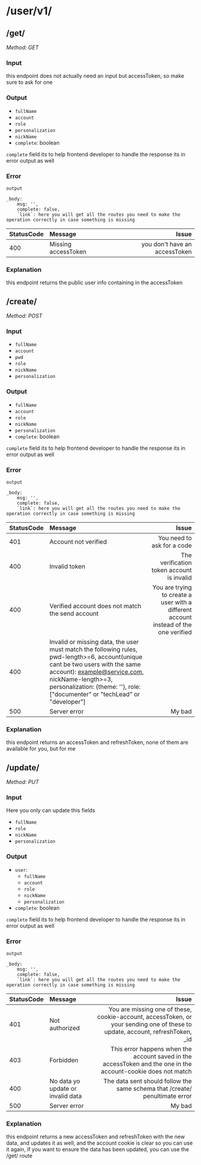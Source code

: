 # /user/v1/

## /get/ 
_Method: GET_
### Input
this endpoint does not actually need an input but accessToken, so make sure to ask for one

### Output
- `fullName`
- `account`
- `role`
- `personalization`
- `nickName`
- `complete`: boolean

`complete` field its to help frontend developer to handle the response its in error output as well

### Error
`output`

    _body: 
        msg: '',
        complete: false,
        `link`: here you will get all the routes you need to make the operation correctly in case something is missing
|StatusCode|Message|Issue|
|:-----------|:-----------|-----------:|
|400|Missing accessToken|you don't have an accessToken|

### Explanation
this endpoint returns the public user info containing in the accessToken


## /create/ 
_Method: POST_
### Input
- `fullName`
- `account`
- `pwd`
- `role`
- `nickName`
- `personalization`

### Output
- `fullName`
- `account`
- `role`
- `nickName`
- `personalization`
- `complete`: boolean

`complete` field its to help frontend developer to handle the response its in error output as well

### Error
`output`

    _body: 
        msg: '',
        complete: false,
        `link`: here you will get all the routes you need to make the operation correctly in case something is missing

|StatusCode|Message|Issue|
|:-----------|:-----------|-----------:|
|401|Account not verified|You need to ask for a code|
|400|Invalid token|The verification token account is invalid|
|400|Verified account does not match the send account|You are trying to create a user with a different account instead of the one verified|
|400|Invalid or missing data, the user must match the following rules, pwd-length>=6, account(unique cant be two users with the same account): example@service.com, nickName-length>=3, personalization: {theme: \'\'}, role: ["documenter" or "techLead" or "developer"]||
|500|Server error|My bad|

### Explanation
this endpoint returns an accessToken and refreshToken, none of them are available for you, but for me


## /update/ 
_Method: PUT_
### Input
Here you only can update this fields
- `fullName`
- `role`
- `nickName`
- `personalization`

### Output
- `user`:
  - `fullName`
  - `account`
  - `role`
  - `nickName`
  - `personalization`
- `complete`: boolean

`complete` field its to help frontend developer to handle the response its in error output as well

### Error
`output`

    _body: 
        msg: '',
        complete: false,
        `link`: here you will get all the routes you need to make the operation correctly in case something is missing

|StatusCode|Message|Issue|
|:-----------|:-----------|-----------:|
|401|Not authorized|You are missing one of these, cookie-account, accessToken, or your sending one of these to update, account, refreshToken, _id|
|403|Forbidden|This error happens when the account saved in the accessToken and the one in the account-cookie does not match|
|400|No data yo update or invalid data|The data sent should follow the same schema that /create/ penultimate error|
|500|Server error|My bad|

### Explanation
this endpoint returns a new accessToken and refreshToken with the new data, and updates it as well, and the account cookie is clear so you can use it again, if you want to ensure the data has been updated, you can use the /get/ route